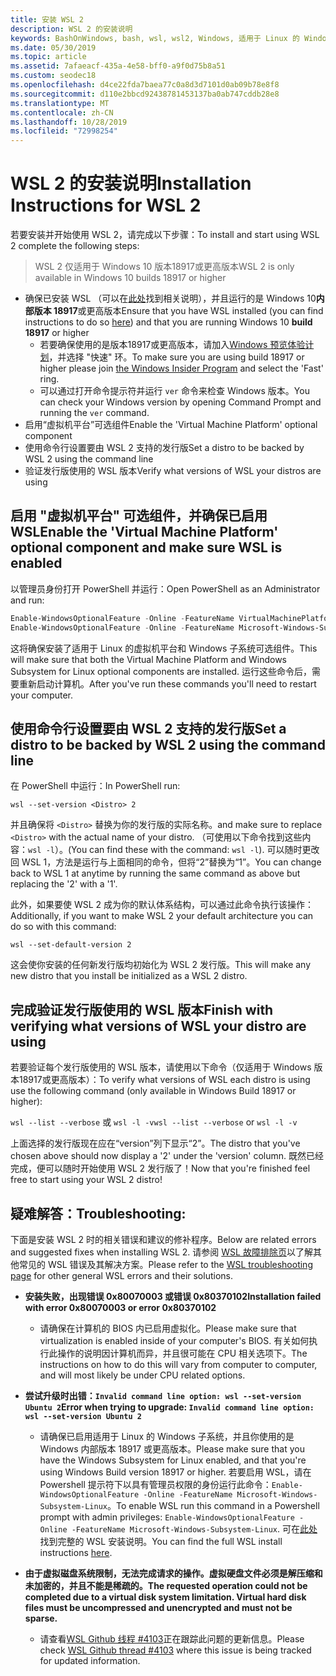 ```yaml
---
title: 安装 WSL 2
description: WSL 2 的安装说明
keywords: BashOnWindows, bash, wsl, wsl2, Windows, 适用于 Linux 的 Windows 子系统, windowssubsystem, ubuntu, debian, suse, Windows 10, 安装
ms.date: 05/30/2019
ms.topic: article
ms.assetid: 7afaeacf-435a-4e58-bff0-a9f0d75b8a51
ms.custom: seodec18
ms.openlocfilehash: d4ce22fda7baea77c0a8d3d7101d0ab09b78e8f8
ms.sourcegitcommit: d110e2bbcd92438781453137ba0ab747cddb28e8
ms.translationtype: MT
ms.contentlocale: zh-CN
ms.lasthandoff: 10/28/2019
ms.locfileid: "72998254"
---
```

# <a name="installation-instructions-for-wsl-2"></a><span data-ttu-id="3dbae-104">WSL 2 的安装说明</span><span class="sxs-lookup"><span data-stu-id="3dbae-104">Installation Instructions for WSL 2</span></span>

<span data-ttu-id="3dbae-105">若要安装并开始使用 WSL 2，请完成以下步骤：</span><span class="sxs-lookup"><span data-stu-id="3dbae-105">To install and start using WSL 2 complete the following steps:</span></span>

> <span data-ttu-id="3dbae-106">WSL 2 仅适用于 Windows 10 版本18917或更高版本</span><span class="sxs-lookup"><span data-stu-id="3dbae-106">WSL 2 is only available in Windows 10 builds 18917 or higher</span></span>

- <span data-ttu-id="3dbae-107">确保已安装 WSL （可以在[此处](./install-win10.md)找到相关说明），并且运行的是 Windows 10**内部版本 18917**或更高版本</span><span class="sxs-lookup"><span data-stu-id="3dbae-107">Ensure that you have WSL installed (you can find instructions to do so [here](./install-win10.md)) and that you are running Windows 10 **build 18917** or higher</span></span>
   - <span data-ttu-id="3dbae-108">若要确保使用的是版本18917或更高版本，请加入[Windows 预览体验计划](https://insider.windows.com/en-us/)，并选择 "快速" 环。</span><span class="sxs-lookup"><span data-stu-id="3dbae-108">To make sure you are using build 18917 or higher please join [the Windows Insider Program](https://insider.windows.com/en-us/) and select the 'Fast' ring.</span></span> 
   - <span data-ttu-id="3dbae-109">可以通过打开命令提示符并运行 `ver` 命令来检查 Windows 版本。</span><span class="sxs-lookup"><span data-stu-id="3dbae-109">You can check your Windows version by opening Command Prompt and running the `ver` command.</span></span>
- <span data-ttu-id="3dbae-110">启用“虚拟机平台”可选组件</span><span class="sxs-lookup"><span data-stu-id="3dbae-110">Enable the 'Virtual Machine Platform' optional component</span></span>
- <span data-ttu-id="3dbae-111">使用命令行设置要由 WSL 2 支持的发行版</span><span class="sxs-lookup"><span data-stu-id="3dbae-111">Set a distro to be backed by WSL 2 using the command line</span></span>
- <span data-ttu-id="3dbae-112">验证发行版使用的 WSL 版本</span><span class="sxs-lookup"><span data-stu-id="3dbae-112">Verify what versions of WSL your distros are using</span></span>

## <a name="enable-the-virtual-machine-platform-optional-component-and-make-sure-wsl-is-enabled"></a><span data-ttu-id="3dbae-113">启用 "虚拟机平台" 可选组件，并确保已启用 WSL</span><span class="sxs-lookup"><span data-stu-id="3dbae-113">Enable the 'Virtual Machine Platform' optional component and make sure WSL is enabled</span></span>

<span data-ttu-id="3dbae-114">以管理员身份打开 PowerShell 并运行：</span><span class="sxs-lookup"><span data-stu-id="3dbae-114">Open PowerShell as an Administrator and run:</span></span>

```powershell
Enable-WindowsOptionalFeature -Online -FeatureName VirtualMachinePlatform
Enable-WindowsOptionalFeature -Online -FeatureName Microsoft-Windows-Subsystem-Linux
```

<span data-ttu-id="3dbae-115">这将确保安装了适用于 Linux 的虚拟机平台和 Windows 子系统可选组件。</span><span class="sxs-lookup"><span data-stu-id="3dbae-115">This will make sure that both the Virtual Machine Platform and Windows Subsystem for Linux optional components are installed.</span></span> <span data-ttu-id="3dbae-116">运行这些命令后，需要重新启动计算机。</span><span class="sxs-lookup"><span data-stu-id="3dbae-116">After you've run these commands you'll need to restart your computer.</span></span> 

## <a name="set-a-distro-to-be-backed-by-wsl-2-using-the-command-line"></a><span data-ttu-id="3dbae-117">使用命令行设置要由 WSL 2 支持的发行版</span><span class="sxs-lookup"><span data-stu-id="3dbae-117">Set a distro to be backed by WSL 2 using the command line</span></span>

<span data-ttu-id="3dbae-118">在 PowerShell 中运行：</span><span class="sxs-lookup"><span data-stu-id="3dbae-118">In PowerShell run:</span></span>

`wsl --set-version <Distro> 2`

<span data-ttu-id="3dbae-119">并且确保将 `<Distro>` 替换为你的发行版的实际名称。</span><span class="sxs-lookup"><span data-stu-id="3dbae-119">and make sure to replace `<Distro>` with the actual name of your distro.</span></span> <span data-ttu-id="3dbae-120">（可使用以下命令找到这些内容：`wsl -l`）。</span><span class="sxs-lookup"><span data-stu-id="3dbae-120">(You can find these with the command: `wsl -l`).</span></span> <span data-ttu-id="3dbae-121">可以随时更改回 WSL 1，方法是运行与上面相同的命令，但将“2”替换为“1”。</span><span class="sxs-lookup"><span data-stu-id="3dbae-121">You can change back to WSL 1 at anytime by running the same command as above but replacing the '2' with a '1'.</span></span>

<span data-ttu-id="3dbae-122">此外，如果要使 WSL 2 成为你的默认体系结构，可以通过此命令执行该操作：</span><span class="sxs-lookup"><span data-stu-id="3dbae-122">Additionally, if you want to make WSL 2 your default architecture you can do so with this command:</span></span>

`wsl --set-default-version 2`

<span data-ttu-id="3dbae-123">这会使你安装的任何新发行版均初始化为 WSL 2 发行版。</span><span class="sxs-lookup"><span data-stu-id="3dbae-123">This will make any new distro that you install be initialized as a WSL 2 distro.</span></span>

## <a name="finish-with-verifying-what-versions-of-wsl-your-distro-are-using"></a><span data-ttu-id="3dbae-124">完成验证发行版使用的 WSL 版本</span><span class="sxs-lookup"><span data-stu-id="3dbae-124">Finish with verifying what versions of WSL your distro are using</span></span>

<span data-ttu-id="3dbae-125">若要验证每个发行版使用的 WSL 版本，请使用以下命令（仅适用于 Windows 版本18917或更高版本）：</span><span class="sxs-lookup"><span data-stu-id="3dbae-125">To verify what versions of WSL each distro is using use the following command (only available in Windows Build 18917 or higher):</span></span>

<span data-ttu-id="3dbae-126">`wsl --list --verbose` 或 `wsl -l -v`</span><span class="sxs-lookup"><span data-stu-id="3dbae-126">`wsl --list --verbose` or `wsl -l -v`</span></span>

<span data-ttu-id="3dbae-127">上面选择的发行版现在应在“version”列下显示“2”。</span><span class="sxs-lookup"><span data-stu-id="3dbae-127">The distro that you've chosen above should now display a '2' under the 'version' column.</span></span> <span data-ttu-id="3dbae-128">既然已经完成，便可以随时开始使用 WSL 2 发行版了！</span><span class="sxs-lookup"><span data-stu-id="3dbae-128">Now that you're finished feel free to start using your WSL 2 distro!</span></span> 

## <a name="troubleshooting"></a><span data-ttu-id="3dbae-129">疑难解答：</span><span class="sxs-lookup"><span data-stu-id="3dbae-129">Troubleshooting:</span></span> 

<span data-ttu-id="3dbae-130">下面是安装 WSL 2 时的相关错误和建议的修补程序。</span><span class="sxs-lookup"><span data-stu-id="3dbae-130">Below are related errors and suggested fixes when installing WSL 2.</span></span> <span data-ttu-id="3dbae-131">请参阅 [WSL 故障排除页](troubleshooting.md)以了解其他常见的 WSL 错误及其解决方案。</span><span class="sxs-lookup"><span data-stu-id="3dbae-131">Please refer to the [WSL troubleshooting page](troubleshooting.md) for other general WSL errors and their solutions.</span></span>

* <span data-ttu-id="3dbae-132">**安装失败，出现错误 0x80070003 或错误 0x80370102**</span><span class="sxs-lookup"><span data-stu-id="3dbae-132">**Installation failed with error 0x80070003 or error 0x80370102**</span></span>
    * <span data-ttu-id="3dbae-133">请确保在计算机的 BIOS 内已启用虚拟化。</span><span class="sxs-lookup"><span data-stu-id="3dbae-133">Please make sure that virtualization is enabled inside of your computer's BIOS.</span></span> <span data-ttu-id="3dbae-134">有关如何执行此操作的说明因计算机而异，并且很可能在 CPU 相关选项下。</span><span class="sxs-lookup"><span data-stu-id="3dbae-134">The instructions on how to do this will vary from computer to computer, and will most likely be under CPU related options.</span></span>
   
* <span data-ttu-id="3dbae-135">**尝试升级时出错：`Invalid command line option: wsl --set-version Ubuntu 2`**</span><span class="sxs-lookup"><span data-stu-id="3dbae-135">**Error when trying to upgrade: `Invalid command line option: wsl --set-version Ubuntu 2`**</span></span>
    * <span data-ttu-id="3dbae-136">请确保已启用适用于 Linux 的 Windows 子系统，并且你使用的是 Windows 内部版本 18917 或更高版本。</span><span class="sxs-lookup"><span data-stu-id="3dbae-136">Please make sure that you have the Windows Subsystem for Linux enabled, and that you're using Windows Build version 18917 or higher.</span></span> <span data-ttu-id="3dbae-137">若要启用 WSL，请在 Powershell 提示符下以具有管理员权限的身份运行此命令：`Enable-WindowsOptionalFeature -Online -FeatureName Microsoft-Windows-Subsystem-Linux`。</span><span class="sxs-lookup"><span data-stu-id="3dbae-137">To enable WSL run this command in a Powershell prompt with admin privileges: `Enable-WindowsOptionalFeature -Online -FeatureName Microsoft-Windows-Subsystem-Linux`.</span></span> <span data-ttu-id="3dbae-138">可在[此处](./install-win10.md)找到完整的 WSL 安装说明。</span><span class="sxs-lookup"><span data-stu-id="3dbae-138">You can find the full WSL install instructions [here](./install-win10.md).</span></span>

* <span data-ttu-id="3dbae-139">**由于虚拟磁盘系统限制，无法完成请求的操作。虚拟硬盘文件必须是解压缩和未加密的，并且不能是稀疏的。**</span><span class="sxs-lookup"><span data-stu-id="3dbae-139">**The requested operation could not be completed due to a virtual disk system limitation. Virtual hard disk files must be uncompressed and unencrypted and must not be sparse.**</span></span>
    * <span data-ttu-id="3dbae-140">请查看[WSL Github 线程 #4103](https://github.com/microsoft/WSL/issues/4103)正在跟踪此问题的更新信息。</span><span class="sxs-lookup"><span data-stu-id="3dbae-140">Please check [WSL Github thread #4103](https://github.com/microsoft/WSL/issues/4103) where this issue is being tracked for updated information.</span></span>